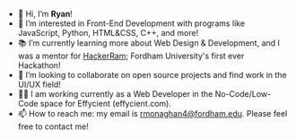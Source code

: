- 👋 Hi, I’m <b>Ryan</b>!
- 👀 I’m interested in Front-End Development with programs like JavaScript, Python, HTML&CSS, C++, and more!
- 📚 I’m currently learning more about Web Design & Development, and I was a mentor for [HackerRam](https://hackeram.wixsite.com/live); Fordham University's first ever Hackathon! 
- 💞️ I’m looking to collaborate on open source projects and find work in the UI/UX field!
- 👨‍💻 I am working currently as a Web Developer in the No-Code/Low-Code space for Effycient (effycient.com).
- 📫 How to reach me: my email is rmonaghan4@fordham.edu. Please feel free to contact me!











<!---
Ryan1997123/Ryan1997123 is a ✨ special ✨ repository because its `README.md` (this file) appears on your GitHub profile.
You can click the Preview link to take a look at your changes.
--->

